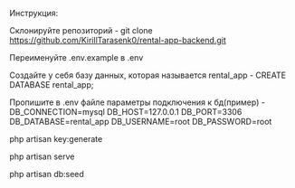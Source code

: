 Инструкция:

Склонируйте репозиторий - git clone https://github.com/KirillTarasenk0/rental-app-backend.git

Переименуйте .env.example в .env 

Создайте у себя базу данных, которая называется rental_app - CREATE DATABASE rental_app;

Пропишите в .env файле параметры подключения к бд(пример) - DB_CONNECTION=mysql
DB_HOST=127.0.0.1
DB_PORT=3306
DB_DATABASE=rental_app
DB_USERNAME=root
DB_PASSWORD=root

php artisan key:generate

php artisan serve

php artisan db:seed
